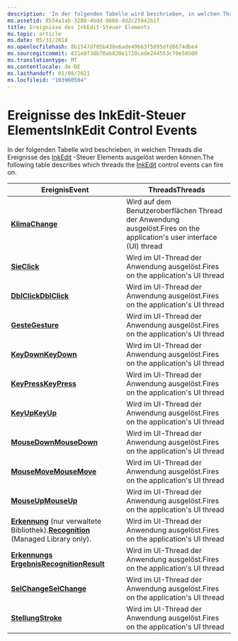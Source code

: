```yaml
---
description: 'In der folgenden Tabelle wird beschrieben, in welchen Threads die Ereignisse des InkEdit-Steuer Elements ausgelöst werden können. Eventthreadschangetriggers auf der Benutzeroberfläche der Anwendung (UI) threadclicktrigger auf der Benutzeroberfläche von Thread der Anwendung threaddblclickauslöst auf der Benutzeroberfläche threadkeydowntriggers der Anwendung auf der UI threadkeydowntriggers der Anwendung auf der UI threadkeyuptriggers der Anwendung auf der UI threadmousedowntriggers der Anwendung auf der Benutzeroberfläche threadmousetreveauslöst der Anwendung auf der UI threadmouseupfires der Anwendung auf der UI threadrecognition der Anwendung (nur verwaltete Bibliothek). Wird auf der UI threaderkentionresulttriggers der Anwendung auf der Benutzeroberfläche von threadselchangetriggers der Anwendung auf der UI threadstroketriggers der Anwendung auf dem UI-Thread der Anwendung ausgelöst. '
ms.assetid: 8554a1ab-3288-4bdd-866b-dd2c25842b1f
title: Ereignisse des InkEdit-Steuer Elements
ms.topic: article
ms.date: 05/31/2018
ms.openlocfilehash: 8b1547df05b438e6ade49663f5095dfd6674dbe4
ms.sourcegitcommit: 831e8f3db78ab820e1710cede244553c70e50500
ms.translationtype: MT
ms.contentlocale: de-DE
ms.lasthandoff: 01/08/2021
ms.locfileid: "103960504"
---
```

# <a name="inkedit-control-events"></a><span data-ttu-id="ef4b1-103">Ereignisse des InkEdit-Steuer Elements</span><span class="sxs-lookup"><span data-stu-id="ef4b1-103">InkEdit Control Events</span></span>

<span data-ttu-id="ef4b1-104">In der folgenden Tabelle wird beschrieben, in welchen Threads die Ereignisse des [InkEdit](inkedit-control-reference.md) -Steuer Elements ausgelöst werden können.</span><span class="sxs-lookup"><span data-stu-id="ef4b1-104">The following table describes which threads the [InkEdit](inkedit-control-reference.md) control events can fire on.</span></span>



| <span data-ttu-id="ef4b1-105">Ereignis</span><span class="sxs-lookup"><span data-stu-id="ef4b1-105">Event</span></span>                                                                          | <span data-ttu-id="ef4b1-106">Threads</span><span class="sxs-lookup"><span data-stu-id="ef4b1-106">Threads</span></span>                                                          |
|--------------------------------------------------------------------------------|------------------------------------------------------------------|
| [<span data-ttu-id="ef4b1-107">**Klima**</span><span class="sxs-lookup"><span data-stu-id="ef4b1-107">**Change**</span></span>](inkedit-change.md)                                               | <span data-ttu-id="ef4b1-108">Wird auf dem Benutzeroberflächen Thread der Anwendung ausgelöst.</span><span class="sxs-lookup"><span data-stu-id="ef4b1-108">Fires on the application's user interface (UI) thread</span></span><br/> |
| [<span data-ttu-id="ef4b1-109">**Sie**</span><span class="sxs-lookup"><span data-stu-id="ef4b1-109">**Click**</span></span>](inkedit-click.md)                                                 | <span data-ttu-id="ef4b1-110">Wird im UI-Thread der Anwendung ausgelöst.</span><span class="sxs-lookup"><span data-stu-id="ef4b1-110">Fires on the application's UI thread</span></span><br/>                  |
| [<span data-ttu-id="ef4b1-111">**DblClick**</span><span class="sxs-lookup"><span data-stu-id="ef4b1-111">**DblClick**</span></span>](inkedit-dblclick.md)                                           | <span data-ttu-id="ef4b1-112">Wird im UI-Thread der Anwendung ausgelöst.</span><span class="sxs-lookup"><span data-stu-id="ef4b1-112">Fires on the application's UI thread</span></span><br/>                  |
| [<span data-ttu-id="ef4b1-113">**Geste**</span><span class="sxs-lookup"><span data-stu-id="ef4b1-113">**Gesture**</span></span>](inkedit-gesture.md)                                             | <span data-ttu-id="ef4b1-114">Wird im UI-Thread der Anwendung ausgelöst.</span><span class="sxs-lookup"><span data-stu-id="ef4b1-114">Fires on the application's UI thread</span></span><br/>                  |
| [<span data-ttu-id="ef4b1-115">**KeyDown**</span><span class="sxs-lookup"><span data-stu-id="ef4b1-115">**KeyDown**</span></span>](inkedit-keydown.md)                                             | <span data-ttu-id="ef4b1-116">Wird im UI-Thread der Anwendung ausgelöst.</span><span class="sxs-lookup"><span data-stu-id="ef4b1-116">Fires on the application's UI thread</span></span><br/>                  |
| [<span data-ttu-id="ef4b1-117">**KeyPress**</span><span class="sxs-lookup"><span data-stu-id="ef4b1-117">**KeyPress**</span></span>](inkedit-keypress.md)                                           | <span data-ttu-id="ef4b1-118">Wird im UI-Thread der Anwendung ausgelöst.</span><span class="sxs-lookup"><span data-stu-id="ef4b1-118">Fires on the application's UI thread</span></span><br/>                  |
| [<span data-ttu-id="ef4b1-119">**KeyUp**</span><span class="sxs-lookup"><span data-stu-id="ef4b1-119">**KeyUp**</span></span>](inkedit-keyup.md)                                                 | <span data-ttu-id="ef4b1-120">Wird im UI-Thread der Anwendung ausgelöst.</span><span class="sxs-lookup"><span data-stu-id="ef4b1-120">Fires on the application's UI thread</span></span><br/>                  |
| [<span data-ttu-id="ef4b1-121">**MouseDown**</span><span class="sxs-lookup"><span data-stu-id="ef4b1-121">**MouseDown**</span></span>](inkedit-mousedown.md)                                         | <span data-ttu-id="ef4b1-122">Wird im UI-Thread der Anwendung ausgelöst.</span><span class="sxs-lookup"><span data-stu-id="ef4b1-122">Fires on the application's UI thread</span></span><br/>                  |
| [<span data-ttu-id="ef4b1-123">**MouseMove**</span><span class="sxs-lookup"><span data-stu-id="ef4b1-123">**MouseMove**</span></span>](inkedit-mousemove.md)                                         | <span data-ttu-id="ef4b1-124">Wird im UI-Thread der Anwendung ausgelöst.</span><span class="sxs-lookup"><span data-stu-id="ef4b1-124">Fires on the application's UI thread</span></span><br/>                  |
| [<span data-ttu-id="ef4b1-125">**MouseUp**</span><span class="sxs-lookup"><span data-stu-id="ef4b1-125">**MouseUp**</span></span>](inkedit-mouseup.md)                                             | <span data-ttu-id="ef4b1-126">Wird im UI-Thread der Anwendung ausgelöst.</span><span class="sxs-lookup"><span data-stu-id="ef4b1-126">Fires on the application's UI thread</span></span><br/>                  |
| <span data-ttu-id="ef4b1-127">[**Erkennung**](/previous-versions/ms567627(v=vs.100)) (nur verwaltete Bibliothek).</span><span class="sxs-lookup"><span data-stu-id="ef4b1-127">[**Recognition**](/previous-versions/ms567627(v=vs.100)) (Managed Library only).</span></span> | <span data-ttu-id="ef4b1-128">Wird im UI-Thread der Anwendung ausgelöst.</span><span class="sxs-lookup"><span data-stu-id="ef4b1-128">Fires on the application's UI thread</span></span><br/>                  |
| [<span data-ttu-id="ef4b1-129">**Erkennungs Ergebnis**</span><span class="sxs-lookup"><span data-stu-id="ef4b1-129">**RecognitionResult**</span></span>](inkedit-recognitionresult.md)                         | <span data-ttu-id="ef4b1-130">Wird im UI-Thread der Anwendung ausgelöst.</span><span class="sxs-lookup"><span data-stu-id="ef4b1-130">Fires on the application's UI thread</span></span><br/>                  |
| [<span data-ttu-id="ef4b1-131">**SelChange**</span><span class="sxs-lookup"><span data-stu-id="ef4b1-131">**SelChange**</span></span>](inkedit-selchange.md)                                         | <span data-ttu-id="ef4b1-132">Wird im UI-Thread der Anwendung ausgelöst.</span><span class="sxs-lookup"><span data-stu-id="ef4b1-132">Fires on the application's UI thread</span></span><br/>                  |
| [<span data-ttu-id="ef4b1-133">**Stellung**</span><span class="sxs-lookup"><span data-stu-id="ef4b1-133">**Stroke**</span></span>](inkedit-stroke.md)                                               | <span data-ttu-id="ef4b1-134">Wird im UI-Thread der Anwendung ausgelöst.</span><span class="sxs-lookup"><span data-stu-id="ef4b1-134">Fires on the application's UI thread</span></span><br/>                  |



 

 


